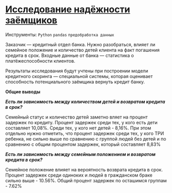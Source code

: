 
# [Исследование надёжности заёмщиков](https://github.com/Igaime/Practicum/blob/main/02.%20%D0%98%D1%81%D1%81%D0%BB%D0%B5%D0%B4%D0%BE%D0%B2%D0%B0%D0%BD%D0%B8%D0%B5%20%D0%BD%D0%B0%D0%B4%D1%91%D0%B6%D0%BD%D0%BE%D1%81%D1%82%D0%B8%20%D0%B7%D0%B0%D1%91%D0%BC%D1%89%D0%B8%D0%BA%D0%BE%D0%B2/%D0%98%D1%81%D1%81%D0%BB%D0%B5%D0%B4%D0%BE%D0%B2%D0%B0%D0%BD%D0%B8%D0%B5%20%D0%BD%D0%B0%D0%B4%D0%B5%D0%B6%D0%BD%D0%BE%D1%81%D1%82%D0%B8%20%D0%B7%D0%B0%D0%B5%D0%BC%D1%89%D0%B8%D0%BA%D0%BE%D0%B2.ipynb)

Инструменты: `Python` `pandas` `предобработка данных`

Заказчик — кредитный отдел банка. Нужно разобраться, влияет ли семейное положение и количество детей клиента на факт погашения кредита в срок. Входные данные от банка — статистика о платёжеспособности клиентов.

Результаты исследования будут учтены при построении модели кредитного скоринга — специальной системы, которая оценивает способность потенциального заёмщика вернуть кредит банку.

**Общие выводы**

***Есть ли зависимость между количеством детей и возвратом кредита в срок?***

Семейный статус и количество детей заметно вляет на процент задержек по кредиту. Процент задержек среди тех, у кого есть дети составляет 10,08%. Среди тех, у кого нет детей - 8,16%. При этом отдельно нужно отметить, что процент задержек среди тех, у кого ТРИ ребенка, не сильно выше по сравнению с группой людей без детей и по сравнению с общим процентом задержек, который составляет 8,83%

***Есть ли зависимость между семейным положением и возвратом кредита в срок?***

Семейное положение влияет на вероятность возврата кредита в срок. Процент задержек среди одиноких и людей в гражданском браке сильно выше - 10.56%. Общий процент задержек по осташимся группам - 7.62%
